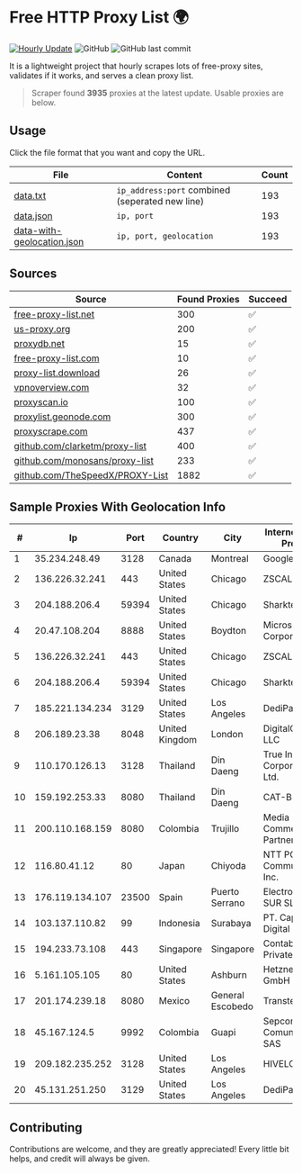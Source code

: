 
# Free HTTP Proxy List 🌍

[![Hourly Update](https://github.com/mertguvencli/http-proxy-list/actions/workflows/main.yml/badge.svg?branch=main)](https://github.com/mertguvencli/http-proxy-list/actions/workflows/main.yml)
![GitHub](https://img.shields.io/github/license/mertguvencli/http-proxy-list)
![GitHub last commit](https://img.shields.io/github/last-commit/mertguvencli/http-proxy-list)

It is a lightweight project that hourly scrapes lots of free-proxy sites, validates if it works, and serves a clean proxy list.


> Scraper found **3935** proxies at the latest update. Usable proxies are below.

## Usage

Click the file format that you want and copy the URL.


|File|Content|Count|
|----|-------|-----|
|[data.txt](https://raw.githubusercontent.com/mertguvencli/http-proxy-list/main/proxy-list/data.txt)|`ip_address:port` combined (seperated new line)|193|
|[data.json](https://raw.githubusercontent.com/mertguvencli/http-proxy-list/main/proxy-list/data.json)|`ip, port`|193|
|[data-with-geolocation.json](https://raw.githubusercontent.com/mertguvencli/http-proxy-list/main/proxy-list/data-with-geolocation.json)|`ip, port, geolocation`|193|

## Sources

|Source|Found Proxies|Succeed|
|------|-------------|-------|
|[free-proxy-list.net](https://free-proxy-list.net)|300|✅|
|[us-proxy.org](https://www.us-proxy.org)|200|✅|
|[proxydb.net](http://proxydb.net)|15|✅|
|[free-proxy-list.com](https://free-proxy-list.com/?page=&port=&type%5B%5D=http&type%5B%5D=https&up_time=0&search=Search)|10|✅|
|[proxy-list.download](https://www.proxy-list.download/HTTP)|26|✅|
|[vpnoverview.com](https://vpnoverview.com/privacy/anonymous-browsing/free-proxy-servers)|32|✅|
|[proxyscan.io](https://www.proxyscan.io)|100|✅|
|[proxylist.geonode.com](https://proxylist.geonode.com/api/proxy-list?limit=300&page=1&sort_by=lastChecked&sort_type=desc&protocols=http,https)|300|✅|
|[proxyscrape.com](https://api.proxyscrape.com/v2/?request=displayproxies&protocol=http&timeout=10000&country=all&ssl=all&anonymity=all)|437|✅|
|[github.com/clarketm/proxy-list](https://raw.githubusercontent.com/clarketm/proxy-list/master/proxy-list-raw.txt)|400|✅|
|[github.com/monosans/proxy-list](https://raw.githubusercontent.com/monosans/proxy-list/main/proxies/http.txt)|233|✅|
|[github.com/TheSpeedX/PROXY-List](https://raw.githubusercontent.com/TheSpeedX/PROXY-List/master/http.txt)|1882|✅|


## Sample Proxies With Geolocation Info

|#|Ip|Port|Country|City|Internet Service Provider|
|-|--|----|-------|----|-------------------------|
|1|35.234.248.49|3128|Canada|Montreal|Google LLC|
|2|136.226.32.241|443|United States|Chicago|ZSCALER, INC.|
|3|204.188.206.4|59394|United States|Chicago|Sharktech|
|4|20.47.108.204|8888|United States|Boydton|Microsoft Corporation|
|5|136.226.32.241|443|United States|Chicago|ZSCALER, INC.|
|6|204.188.206.4|59394|United States|Chicago|Sharktech|
|7|185.221.134.234|3129|United States|Los Angeles|DediPath|
|8|206.189.23.38|8048|United Kingdom|London|DigitalOcean, LLC|
|9|110.170.126.13|3128|Thailand|Din Daeng|True Internet Corporation CO. Ltd.|
|10|159.192.253.33|8080|Thailand|Din Daeng|CAT-BB|
|11|200.110.168.159|8080|Colombia|Trujillo|Media Commerce Partners S.A|
|12|116.80.41.12|80|Japan|Chiyoda|NTT PC Communications, Inc.|
|13|176.119.134.107|23500|Spain|Puerto Serrano|Electro Puerto SUR SL|
|14|103.137.110.82|99|Indonesia|Surabaya|PT. Capoeng Digital Nusantara|
|15|194.233.73.108|443|Singapore|Singapore|Contabo Asia Private Limited|
|16|5.161.105.105|80|United States|Ashburn|Hetzner Online GmbH|
|17|201.174.239.18|8080|Mexico|General Escobedo|Transtelco Inc|
|18|45.167.124.5|9992|Colombia|Guapi|Sepcom Comunicaciones SAS|
|19|209.182.235.252|3128|United States|Los Angeles|HIVELOCITY, Inc.|
|20|45.131.251.250|3129|United States|Los Angeles|DediPath|



## Contributing

Contributions are welcome, and they are greatly appreciated! Every
little bit helps, and credit will always be given.


